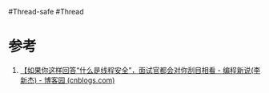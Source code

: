 #Thread-safe #Thread 


# 参考
1. [【如果你这样回答“什么是线程安全”，面试官都会对你刮目相看 - 编程新说(李新杰) - 博客园 (cnblogs.com)](https://www.cnblogs.com/lixinjie/p/a-answer-about-thread-safety-in-a-interview.html#!comments)